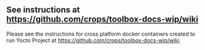 ## See instructions at https://github.com/crops/toolbox-docs-wip/wiki
Please see the instructions for cross platform docker containers created to run Yocto Project at https://github.com/crops/toolbox-docs-wip/wiki.
